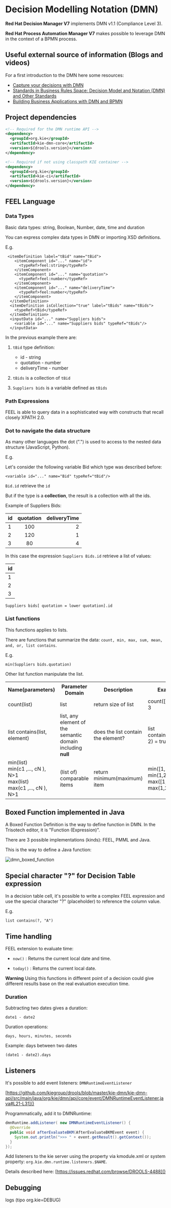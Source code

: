 # Decision Modelling Notation (DMN)

**Red Hat Decision Manager V7** implements DMN v1.1 (Compliance Level 3).

**Red Hat Process Automation Manager V7** makes possible to leverage DMN in the context of a BPMN process.

## Useful external source of information (Blogs and videos)

For a first introduction to the DMN here some resources:

- [Capture your decisions with DMN](http://www.opensourcerers.org/capture-your-decisions-with-dmn/)
- [Standards in Business Rules Space: Decision Model and Notation (DMN) and Other Standards](https://youtu.be/fXYD_HE7ufc)
- [Building Business Applications with DMN and BPMN](https://youtu.be/C0u3ZDiH3ek)

## Project dependencies

```xml
<!-- Required for the DMN runtime API -->
<dependency>
  <groupId>org.kie</groupId>
  <artifactId>kie-dmn-core</artifactId>
  <version>${drools.version}</version>
</dependency>

<!-- Required if not using classpath KIE container -->
<dependency>
  <groupId>org.kie</groupId>
  <artifactId>kie-ci</artifactId>
  <version>${drools.version}</version>
</dependency>
```

## FEEL Language

### Data Types

Basic data types: string, Boolean, Number, date, time and duration

You can express complex data types in DMN or importing XSD definitions.

E.g. 

```
 <itemDefinition label="tBid" name="tBid">
    <itemComponent id="..." name="id">
      <typeRef>feel:string</typeRef>
    </itemComponent>
    <itemComponent id="..." name="quotation">
      <typeRef>feel:number</typeRef>
    </itemComponent>
    <itemComponent id="..." name="deliveryTime">
      <typeRef>feel:number</typeRef>
    </itemComponent>
  </itemDefinition>
  <itemDefinition isCollection="true" label="tBids" name="tBids">
    <typeRef>tBid</typeRef>
  </itemDefinition>
  <inputData id="..." name="Suppliers bids">
    <variable id="..." name="Suppliers bids" typeRef="tBids"/>
  </inputData>
```

In the previous example there are:

1. `tBid` type definition: 

    - id - string
    - quotation - number
    - deliveryTime - number

2. `tBids` is a collection of `tBid`

3. `Suppliers bids` is a variable defined as `tBids`


### Path Expressions

FEEL is able to query data in a sophisticated way with constructs that recall closely XPATH 2.0.

### Dot to navigate the data structure

As many other languages the dot (".") is used to access to the nested data structure (JavaScript, Python).

E.g.

Let's consider the following variable Bid which type was described before:

```
<variable id="..." name="Bid" typeRef="tBid"/>
```

`Bid.id` retrieve the `id`

But if the type is a **collection**, the result is a collection with all the ids.

Example of Suppliers Bids:

|    id    | quotation |  deliveryTime |
|----------|:---------:|--------------:|
|    1     |    100    |      2        |
|    2     |    120    |      1        |
|    3     |    80     |      4        |

In this case the expression `Suppliers Bids.id` retrieve a list of values:

|    id    |
|----------|
|    1     |
|    2     |
|    3     |



```
Suppliers bids[ quotation = lower quotation].id
```

### List functions

This functions applies to lists.

There are functions that summarize the data: `count, min, max, sum, mean, and, or, list contains`.

E.g.

```
min(Suppliers bids.quotation)
```

Other list function manipulate the list.

<table>
  <tr>
    <th>Name(parameters)</th> <th>Parameter Domain</th> <th>Description</th> <th>Example</th>
  </tr>
  <tr>
    <td>count(list)</td>
    <td>list</td>
    <td>return size of list</td>
    <td>count([1,2,3]) = 3</td>
  </tr>
  <tr>
    <td>list contains(list, element)</td>
    <td>list, any element of the semantic domain including <b>null</b></td>
    <td>does the list contain the element?</td>
    <td>list contains([1,2,3], 2) = true</td>
  </tr>
  <tr>
    <td>min(list)<br>
        min(c1 ,..., cN ), N>1 <br>
        max(list) <br>
        max(c1 ,..., cN ), N>1
    </td>
    <td>(list of) comparable items</td>
    <td>return minimum(maximum) item</td>
    <td>min([1,2,3]) = 1<br>
        min(1,2,3) = 1<br>
        max([1,2,3]) = 3<br>
        max(1,2,3) = 3</td>
  </tr>
</table>

## Boxed Function implemented in Java

A Boxed Function Definition is the way to define function in DMN. 
In the Trisotech editor, it is "Function (Expression)".

There are 3 possible implementations (kinds): FEEL, PMML and Java.

This is the way to define a Java function:

![dmn_boxed_function](imgs/dmn_boxed_function.png)

## Special character "?" for Decision Table expression

In a decision table cell, it's possible to write a complex FEEL expression and use the special character "?" (placeholder) to reference the column value.

E.g.

```
list contains(?, "A")
```

## Time handling

FEEL extension to evaluate time:

- `now()` : Returns the current local date and time.

- `today()` : Returns the current local date.

**Warning** Using this functions in different point of a decision could give different results base on the real evaluation execution time.


### Duration

Subtracting two dates gives a duration:

	date1 - date2

Duration operations:

	days, hours, minutes, seconds

Example: days between two dates

	(date1 - date2).days


## Listeners

It's possible to add event listeners: `DMNRuntimeEventListener`

[https://github.com/kiegroup/drools/blob/master/kie-dmn/kie-dmn-api/src/main/java/org/kie/dmn/api/core/event/DMNRuntimeEventListener.java#L21-L31]()

Programmatically, add it to DMNRuntime:

```java
dmnRuntime.addListener( new DMNRuntimeEventListener() {
  @Override
  public void afterEvaluateBKM(AfterEvaluateBKMEvent event) {
    System.out.println(">>> " + event.getResult().getContext());
  }
});
```

Add listeners to the kie server using the property via kmodule.xml or system property: `org.kie.dmn.runtime.listeners.$NAME`.

Details described here: [https://issues.redhat.com/browse/DROOLS-4488]()

## Debugging

logs (tipo org.kie=DEBUG)